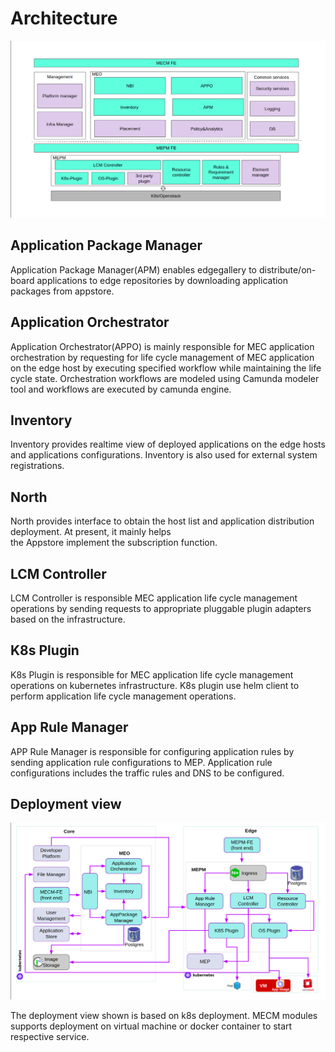 Architecture
==============


![.](/uploads/images/2021/cor2020/mecm-architecture-v1.5_en.png "mecm-architecture-v1.5_en.png")


## Application Package Manager
 Application Package Manager(APM) enables edgegallery to distribute/on-board applications to edge repositories by
  downloading application packages from appstore. 
  
  
## Application Orchestrator
 Application Orchestrator(APPO) is mainly responsible for MEC application orchestration by requesting for life cycle
  management of MEC application on the edge host by executing specified workflow while maintaining the life cycle state.
  Orchestration workflows are modeled using Camunda modeler tool and workflows are executed by camunda engine. 


## Inventory
 Inventory provides realtime view of deployed applications on the edge hosts and applications configurations. Inventory
  is also used for external system registrations.

## North
 North provides interface to obtain the host list and application distribution deployment. At present, it mainly helps   
  the Appstore implement the subscription function.

## LCM Controller
 LCM Controller is responsible MEC application life cycle management operations by sending requests to appropriate
  pluggable plugin adapters based on the infrastructure.
  
  
## K8s Plugin
 K8s Plugin is responsible for MEC application life cycle management operations on kubernetes infrastructure. K8s plugin
  use helm
  client to perform application life cycle management operations.

 
## App Rule Manager
 APP Rule Manager is responsible for configuring application rules by sending application rule configurations to MEP.
  Application rule configurations includes the traffic rules and DNS to be configured.


## Deployment view
![.](/uploads/images/2021/cor2020/mecm-deployment-overview-v1.5_en.png "mecm-deployment-overview-v1.5_en.png")

The deployment view shown is based on k8s deployment. MECM modules supports deployment on virtual
 machine or docker container to start respective service.
 
